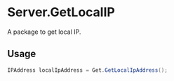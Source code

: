 ﻿# Server.GetLocalIP

A package to get local IP.

## Usage

```c#
IPAddress localIpAddress = Get.GetLocalIpAddress();
```
